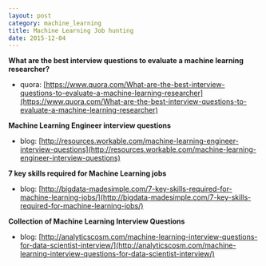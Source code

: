 ```yaml
---
layout: post
category: machine_learning
title: Machine Learning Job hunting
date: 2015-12-04
---
```


**What are the best interview questions to evaluate a machine learning researcher?**

- quora: [https://www.quora.com/What-are-the-best-interview-questions-to-evaluate-a-machine-learning-researcher](https://www.quora.com/What-are-the-best-interview-questions-to-evaluate-a-machine-learning-researcher)

**Machine Learning Engineer interview questions**

- blog: [http://resources.workable.com/machine-learning-engineer-interview-questions](http://resources.workable.com/machine-learning-engineer-interview-questions)

**7 key skills required for Machine Learning jobs**

- blog: [http://bigdata-madesimple.com/7-key-skills-required-for-machine-learning-jobs/](http://bigdata-madesimple.com/7-key-skills-required-for-machine-learning-jobs/)

**Collection of Machine Learning Interview Questions**

- blog: [http://analyticscosm.com/machine-learning-interview-questions-for-data-scientist-interview/](http://analyticscosm.com/machine-learning-interview-questions-for-data-scientist-interview/)